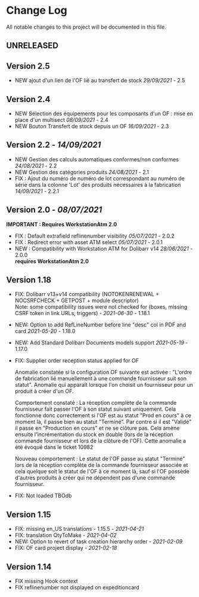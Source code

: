 # Change Log
All notable changes to this project will be documented in this file.

## UNRELEASED

## Version 2.5

- NEW ajout d'un lien de l'OF lié au transfert de stock *29/09/2021* - 2.5

## Version 2.4

- NEW Sélection des équipements pour les composants d'un OF : mise en place d'un multisect  *08/09/2021* - 2.4
- NEW Bouton Transfert de stock depuis un OF *16/09/2021* - 2.3

## Version 2.2 - *14/09/2021*

- NEW Gestion des calculs automatiques conformes/non conformes *24/08/2021* - 2.2
- NEW Gestion des catégories produits *24/08/2021* - 2.1
- FIX : Ajout du numéro de numéro de lot correspondant au numéro de série dans la colonne 'Lot' des produits nécessaires à la fabrication *14/09/2021* - 2.2.1

## Version 2.0 - *08/07/2021*

**IMPORTANT : Requires WorkstationAtm 2.0**

- FIX : Default extrafield reflinenumber visibility  *05/07/2021* - 2.0.2
- FIX : Redirect error with asset ATM select  *05/07/2021* - 2.0.1
- NEW : Compatibility with Workstation ATM for Dolibarr v14 *28/06/2021* - 2.0.0  
  **requires WorkstationAtm 2.0**

## Version 1.18

- FIX: Dolibarr v13+v14 compatibility (NOTOKENRENEWAL + NOCSRFCHECK + GETPOST + module descriptor)  
       Note: some compatibility issues were not checked for (boxes, missing CSRF token in link URLs, triggers)
       - *2021-06-30* - 1.18.1
- NEW: Option to add RefLineNumber before line "desc" col in PDF and card *2021-05-20* - 1.18.0
- NEW: Add Standard Dolibarr Documents models support *2021-05-19* - 1.17.0

- FIX: Supplier order reception status applied for OF
    
    Anomalie constatée si la configuration OF suivante est activée : "L'ordre de fabrication lié manuellement à une commande fournisseur suit son statut".
    Anomalie qui apparaît lorsque l'on choisit un fournisseur pour un produit à créer d'un OF.
  
    Comportement constaté :
    La réception complète de la commande fournisseur fait passer l'OF à son statut suivant uniquement. Cela fonctionne donc correctement si l'OF est au statut "Prod en cours" à ce moment là, il passe bien au statut "Terminé". Par contre si il est "Validé" il passe en "Production en cours" et ne se clôture pas. Cela amène ensuite l'incrémentation du stock en double (lors de la réception commande fournisseur et lors de la clôture de l'OF).
    Cette anomalie a été évoqué dans le ticket 10982

    Nouveau comportement :
    Le statut de l'OF passe au statut "Terminé" lors de la réception complète de la commande fournisseur associée et cela quelque soit le statut de l'OF à ce moment là, sauf si l'OF possède d'autres produits à créer qui ne dépendent pas d'une commande fournisseur.

- FIX: Not loaded TBOdb

## Version 1.15

- FIX: missing en_US translations - 1.15.5 - *2021-04-21*
- FIX: translation QtyToMake - *2021-04-02*
- NEW: Option to revert of task creation hierarchy order - *2021-02-09*
- FIX: OF card project display - *2021-02-18*

## Version 1.14

- FIX missing Hook context
- FIX reflinenumber not displayed on expeditioncard
